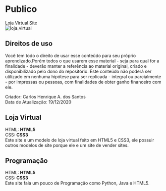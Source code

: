 # Publico
<a href="https://carloshenrique13.github.io/Publico/index.html">Loja Virtual Site<a><br>
![loja_virtual](https://user-images.githubusercontent.com/62728022/102691685-07de5d00-41ed-11eb-87fe-f56f7af1b72c.png)

## Direitos de uso
Você tem todo o direito de usar esse conteúdo para seu próprio aprendizado.Porém todos o que usarem esse material - seja para qual for a finalidade - deverão manter a referência ao material original, criado e disponibilizado pelo dono do repositório. Este conteúdo não poderá ser utilizado em nenhuma hipótese para ser replicada - integral ou parcialmente - por impressas ou pessoas, com finalidades de obter ganho financeiro com ele.

Criador: Carlos Henrique A. dos Santos<br>
Data de Atualização: 19/12/2020

## Loja Virtual
  HTML: **HTML5**<br>
	CSS: **CSS3**<br>
	Este site e um modelo de loja virtual feito em HTML5 e CSS3, ele possuir outros  modelos de site porque ele e um site de vender sites.


## Programação
 HTML: **HTML5**<br>
 CSS: **CSS3**<br>
 Este site fala um pouco de Programação como Python, Java e HTML5.

